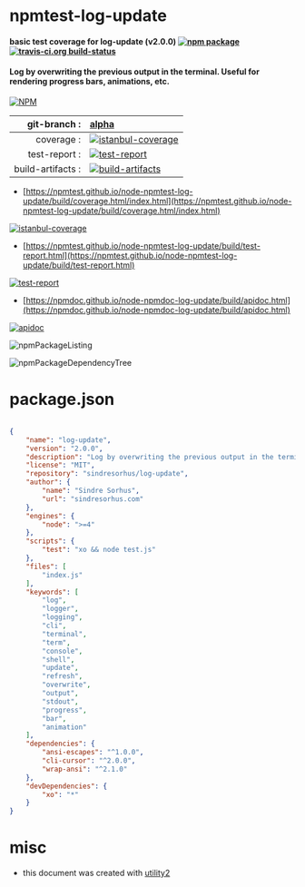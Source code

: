 # npmtest-log-update

#### basic test coverage for  log-update (v2.0.0)  [![npm package](https://img.shields.io/npm/v/npmtest-log-update.svg?style=flat-square)](https://www.npmjs.org/package/npmtest-log-update) [![travis-ci.org build-status](https://api.travis-ci.org/npmtest/node-npmtest-log-update.svg)](https://travis-ci.org/npmtest/node-npmtest-log-update)

#### Log by overwriting the previous output in the terminal. Useful for rendering progress bars, animations, etc.

[![NPM](https://nodei.co/npm/log-update.png?downloads=true&downloadRank=true&stars=true)](https://www.npmjs.com/package/log-update)

| git-branch : | [alpha](https://github.com/npmtest/node-npmtest-log-update/tree/alpha)|
|--:|:--|
| coverage : | [![istanbul-coverage](https://npmtest.github.io/node-npmtest-log-update/build/coverage.badge.svg)](https://npmtest.github.io/node-npmtest-log-update/build/coverage.html/index.html)|
| test-report : | [![test-report](https://npmtest.github.io/node-npmtest-log-update/build/test-report.badge.svg)](https://npmtest.github.io/node-npmtest-log-update/build/test-report.html)|
| build-artifacts : | [![build-artifacts](https://npmtest.github.io/node-npmtest-log-update/glyphicons_144_folder_open.png)](https://github.com/npmtest/node-npmtest-log-update/tree/gh-pages/build)|

- [https://npmtest.github.io/node-npmtest-log-update/build/coverage.html/index.html](https://npmtest.github.io/node-npmtest-log-update/build/coverage.html/index.html)

[![istanbul-coverage](https://npmtest.github.io/node-npmtest-log-update/build/screenCapture.buildCi.browser.%252Ftmp%252Fbuild%252Fcoverage.lib.html.png)](https://npmtest.github.io/node-npmtest-log-update/build/coverage.html/index.html)

- [https://npmtest.github.io/node-npmtest-log-update/build/test-report.html](https://npmtest.github.io/node-npmtest-log-update/build/test-report.html)

[![test-report](https://npmtest.github.io/node-npmtest-log-update/build/screenCapture.buildCi.browser.%252Ftmp%252Fbuild%252Ftest-report.html.png)](https://npmtest.github.io/node-npmtest-log-update/build/test-report.html)

- [https://npmdoc.github.io/node-npmdoc-log-update/build/apidoc.html](https://npmdoc.github.io/node-npmdoc-log-update/build/apidoc.html)

[![apidoc](https://npmdoc.github.io/node-npmdoc-log-update/build/screenCapture.buildCi.browser.%252Ftmp%252Fbuild%252Fapidoc.html.png)](https://npmdoc.github.io/node-npmdoc-log-update/build/apidoc.html)

![npmPackageListing](https://npmtest.github.io/node-npmtest-log-update/build/screenCapture.npmPackageListing.svg)

![npmPackageDependencyTree](https://npmtest.github.io/node-npmtest-log-update/build/screenCapture.npmPackageDependencyTree.svg)



# package.json

```json

{
    "name": "log-update",
    "version": "2.0.0",
    "description": "Log by overwriting the previous output in the terminal. Useful for rendering progress bars, animations, etc.",
    "license": "MIT",
    "repository": "sindresorhus/log-update",
    "author": {
        "name": "Sindre Sorhus",
        "url": "sindresorhus.com"
    },
    "engines": {
        "node": ">=4"
    },
    "scripts": {
        "test": "xo && node test.js"
    },
    "files": [
        "index.js"
    ],
    "keywords": [
        "log",
        "logger",
        "logging",
        "cli",
        "terminal",
        "term",
        "console",
        "shell",
        "update",
        "refresh",
        "overwrite",
        "output",
        "stdout",
        "progress",
        "bar",
        "animation"
    ],
    "dependencies": {
        "ansi-escapes": "^1.0.0",
        "cli-cursor": "^2.0.0",
        "wrap-ansi": "^2.1.0"
    },
    "devDependencies": {
        "xo": "*"
    }
}
```



# misc
- this document was created with [utility2](https://github.com/kaizhu256/node-utility2)
